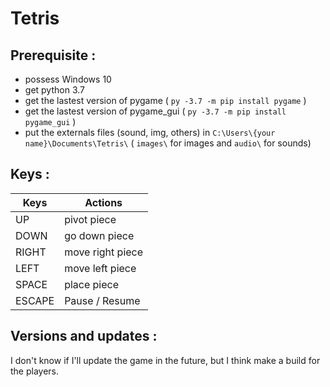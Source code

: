 # Tetris

## Prerequisite :
+ possess Windows 10
+ get python 3.7
+ get the lastest version of pygame ( ``py -3.7 -m pip install pygame`` )
+ get the lastest version of pygame_gui ( ``py -3.7 -m pip install pygame_gui`` )
+ put the externals files (sound, img, others) in `` C:\Users\{your name}\Documents\Tetris\ `` ( ``images\`` for images and ``audio\`` for sounds)

## Keys :
| Keys  | Actions |
| ------|---------|
| UP    | pivot piece |
| DOWN  | go down piece |
| RIGHT | move right piece |
| LEFT  | move left piece |
| SPACE | place piece |
| ESCAPE | Pause / Resume |

## Versions and updates : 
I don't know if I'll update the game in the future, but I think make a build for the players.
